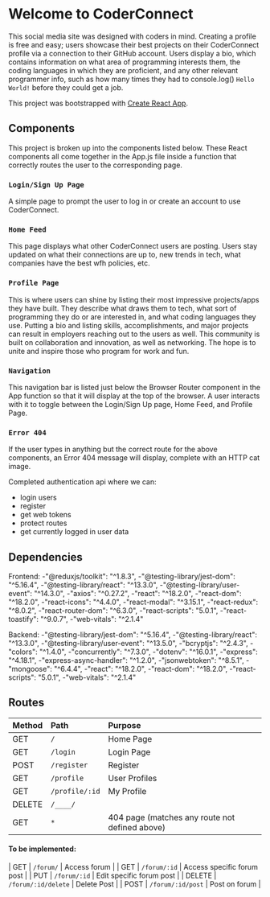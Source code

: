 # Welcome to CoderConnect
This social media site was designed with coders in mind. Creating a profile is free and easy; users showcase their best projects on their CoderConnect profile via a connection to their GitHub account. Users display a bio, which contains information on what area of programming interests them, the coding languages in which they are proficient, and any other relevant programmer info, such as how many times they had to console.log() `Hello World!` before they could get a job.


This project was bootstrapped with [Create React App](https://github.com/facebook/create-react-app).

## Components
This project is broken up into the components listed below. These React components all come together in the App.js file inside a function that correctly routes the user to the corresponding page.


### `Login/Sign Up Page`
A simple page to prompt the user to log in or create an account to use CoderConnect.


### `Home Feed`
This page displays what other CoderConnect users are posting. Users stay updated on what their connections are up to, new trends in tech, what companies have the best wfh policies, etc.


### `Profile Page`
This is where users can shine by listing their most impressive projects/apps they have built. They describe what draws them to tech, what sort of programming they do or are interested in, and what coding languages they use. Putting a bio and listing skills, accomplishments, and major projects can result in employers reaching out to the users as well. This community is built on collaboration and innovation, as well as networking. The hope is to unite and inspire those who program for work and fun.


### `Navigation`
This navigation bar is listed just below the Browser Router component in the App function so that it will display at the top of the browser. A user interacts with it to toggle between the Login/Sign Up page, Home Feed, and Profile Page.


### `Error 404`
If the user types in anything but the correct route for the above components, an Error 404 message will display, complete with an HTTP cat image.


Completed authentication api where we can:

- login users
- register
- get web tokens
- protect routes
- get currently logged in user data

## Dependencies
Frontend:
-"@reduxjs/toolkit": "^1.8.3",
-"@testing-library/jest-dom": "^5.16.4",
-"@testing-library/react": "^13.3.0",
-"@testing-library/user-event": "^14.3.0",
-"axios": "^0.27.2",
-"react": "^18.2.0",
-"react-dom": "^18.2.0",
-"react-icons": "^4.4.0",
-"react-modal": "^3.15.1",
-"react-redux": "^8.0.2",
-"react-router-dom": "^6.3.0",
-"react-scripts": "5.0.1",
-"react-toastify": "^9.0.7",
-"web-vitals": "^2.1.4"
  

Backend:
-"@testing-library/jest-dom": "^5.16.4",
-"@testing-library/react": "^13.3.0",
-"@testing-library/user-event": "^13.5.0",
-"bcryptjs": "^2.4.3",
-"colors": "^1.4.0",
-"concurrently": "^7.3.0",
-"dotenv": "^16.0.1",
-"express": "^4.18.1",
-"express-async-handler": "^1.2.0",
-"jsonwebtoken": "^8.5.1",
-"mongoose": "^6.4.4",
-"react": "^18.2.0",
-"react-dom": "^18.2.0",
-"react-scripts": "5.0.1",
-"web-vitals": "^2.1.4"



## Routes

| Method | Path                | Purpose                                        |
| :----- | :------------------ | :--------------------------------------------- |
| GET    | `/`                 | Home Page                                      |
| GET    | `/login`            | Login Page                                     |
| POST   | `/register`         | Register                                       |
| GET    | `/profile`          | User Profiles                                  |
| GET    | `/profile/:id`      | My Profile                                     |
| DELETE | `/____/`            |                                                |
| GET    | `*`                 | 404 page (matches any route not defined above) |

#### To be implemented:
| GET    | `/forum/`           | Access forum                                   |
| GET    | `/forum/:id`        | Access specific forum post                     |
| PUT    | `/forum/:id`        | Edit specific forum post                       |
| DELETE | `/forum/:id/delete` | Delete Post                                    |
| POST   | `/forum/:id/post`   | Post on forum                                  |


